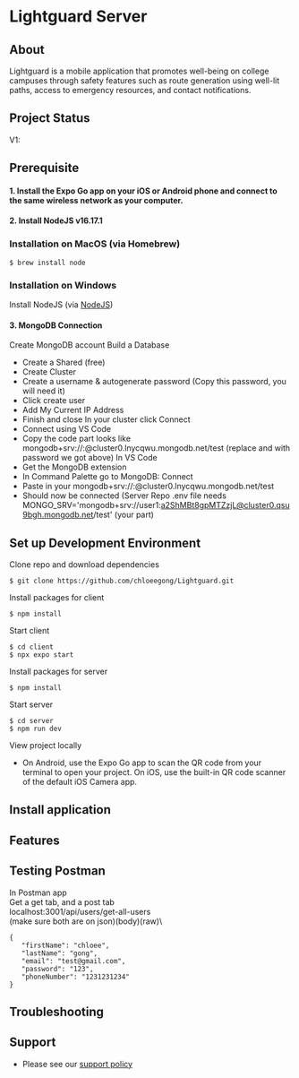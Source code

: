 # Lightguard Server

## About
Lightguard is a mobile application that promotes well-being on college campuses through safety features such as route generation using well-lit paths, access to emergency resources, and contact notifications.

## Project Status 
V1: 

## Prerequisite 
#### 1. Install the Expo Go app on your iOS or Android phone and connect to the same wireless network as your computer.

#### 2. Install NodeJS v16.17.1

### Installation on MacOS (via Homebrew)
```console 
$ brew install node
```

### Installation on Windows
Install NodeJS (via [NodeJS](https://nodejs.org/en/download/))

#### 3. MongoDB Connection
Create MongoDB account
Build a Database
 - Create a Shared (free)
 - Create Cluster
 - Create a username & autogenerate password (Copy this password, you will need it)
 - Click create user
 - Add My Current IP Address
 - Finish and close
In your cluster click Connect
 - Connect using VS Code
 - Copy the code part looks like mongodb+srv://<user>:<password>@cluster0.lnycqwu.mongodb.net/test (replace <user> and <password> with password we got above)
In VS Code
 - Get the MongoDB extension
 - In Command Palette go to MongoDB: Connect
 - Paste in your mongodb+srv://<user>:<password>@cluster0.lnycqwu.mongodb.net/test
 - Should now be connected
 (Server Repo .env file needs MONGO_SRV='mongodb+srv://user1:a2ShMBt8gpMTZzjL@cluster0.qsu9bgh.mongodb.net/test' (your part)

## Set up Development Environment 
Clone repo and download dependencies
```console 
$ git clone https://github.com/chloeegong/Lightguard.git
```

Install packages for client
```console
$ npm install
```

Start client 
 ```console 
 $ cd client
 $ npx expo start
 ```

Install packages for server
```console
$ npm install
```

 Start server 
 ```
 $ cd server 
 $ npm run dev
 ```

View project locally 
- On Android, use the Expo Go app to scan the QR code from your terminal to open your project. On iOS, use the built-in QR code scanner of the default iOS Camera app.

## Install application 

## Features 

## Testing Postman
In Postman app\
Get a get tab, and a post tab\
localhost:3001/api/users/get-all-users\
(make sure both are on json)(body)(raw)\
 ```
{
    "firstName": "chloee",
    "lastName": "gong",
    "email": "test@gmail.com",
    "password": "123",
    "phoneNumber": "1231231234"
}
 ```
## Troubleshooting 

## Support 
- Please see our [support policy][support-policy]

[support-policy]: Support.md
